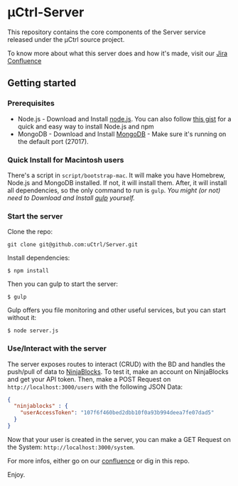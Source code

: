 # µCtrl-Server

This repository contains the core components of the Server service released under the µCtrl source project. 

To know more about what this server does and how it's made, visit our [Jira Confluence][jiraConfluenceServer]

## Getting started

### Prerequisites

* Node.js - Download and Install [node.js][nodejs]. You can also follow [this gist][HowToInstallNode] for a quick and easy way to install Node.js and npm
* MongoDB - Download and Install [MongoDB][mongodb] - Make sure it's running on the default port (27017).

### Quick Install for Macintosh users

There's a script in `script/bootstrap-mac`. It will make you have Homebrew, Node.js and MongoDB installed. If not, it will install them. After, it will install all dependencies, so the only command to run is `gulp`. *You might (or not) need to Download and Install [gulp][gulp] yourself.*

### Start the server

Clone the repo:

`git clone git@github.com:uCtrl/Server.git`

Install dependencies:

`$ npm install`

Then you can gulp to start the server:

`$ gulp`

Gulp offers you file monitoring and other useful services, but you can start without it: 

`$ node server.js`

### Use/Interact with the server

The server exposes routes to interact (CRUD) with the BD and handles the push/pull of data to [NinjaBlocks][NinjaBlocks].
To test it, make an account on NinjaBlocks and get your API token. Then, make a POST Request on `http://localhost:3000/users` with the following JSON Data: 
```JSON
{
  "ninjablocks" : { 
    "userAccessToken": "107f6f460bed2dbb10f0a93b994deea7fe07dad5"
  }
}
```

Now that your user is created in the server, you can make a GET Request on the System: `http://localhost:3000/system`. 

For more infos, either go on our [confluence][jiraConfluenceServer] or dig in this repo.

Enjoy.

[nodejs]: http://nodejs.org/
[HowToInstallNode]: https://gist.github.com/isaacs/579814
[mongodb]: http://www.mongodb.org/
[jiraConfluenceServer]: https://curuba.atlassian.net/wiki/pages/viewpage.action?pageId=11796534
[gulp]: https://github.com/gulpjs/gulp/
[NinjaBlocks]: https://ninjablocks.com/#home/
